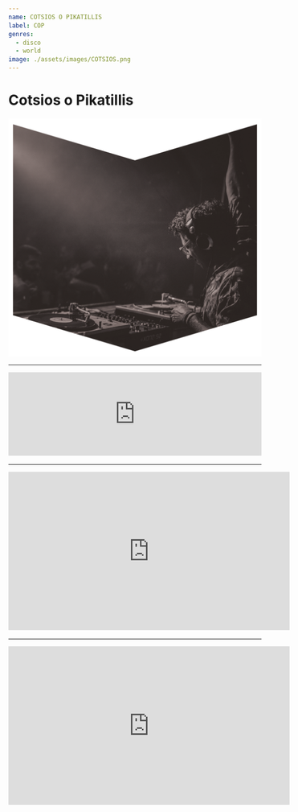 ```yaml
---
name: COTSIOS O PIKATILLIS
label: COP
genres:
  - disco
  - world
image: ./assets/images/COTSIOS.png
---
```


# Cotsios o Pikatillis

![](./assets/images/COTSIOS.png)


---

<iframe width="100%" height="166" scrolling="no" frameborder="no" allow="autoplay" src="https://w.soundcloud.com/player/?url=https%3A//api.soundcloud.com/tracks/668428670&color=%231b1a65&auto_play=false&hide_related=true&show_comments=false&show_user=true&show_reposts=false&show_teaser=false"></iframe>

---

<iframe width="560" height="315" src="https://www.youtube.com/embed/NO8U7o9C96c" frameborder="0" allow="accelerometer; autoplay; encrypted-media; gyroscope; picture-in-picture" allowfullscreen></iframe>

---

<iframe width="560" height="315" src="https://www.youtube.com/embed/auLzG41N2jE" frameborder="0" allow="accelerometer; autoplay; encrypted-media; gyroscope; picture-in-picture" allowfullscreen></iframe>
